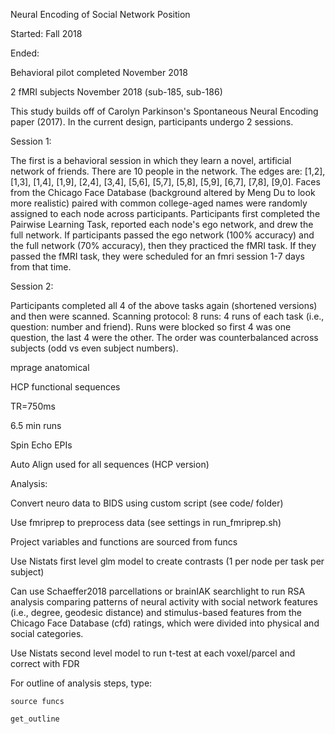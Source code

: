 Neural Encoding of Social Network Position

Started: Fall 2018

Ended:

Behavioral pilot completed November 2018

2 fMRI subjects November 2018 (sub-185, sub-186)

This study builds off of Carolyn Parkinson's Spontaneous Neural Encoding paper (2017).
In the current design, participants undergo 2 sessions.


Session 1:

The first is a behavioral session in which they learn a novel, artificial network of friends.
There are 10 people in the network.
The edges are: [1,2], [1,3], [1,4], [1,9], [2,4], [3,4], [5,6], [5,7], [5,8], [5,9], [6,7], [7,8], [9,0].
Faces from the Chicago Face Database (background altered by Meng Du to look more realistic)
paired with common college-aged names were randomly assigned to each node across participants.
Participants first completed the Pairwise Learning Task, reported each node's ego network,
and drew the full network. If participants passed the ego network (100% accuracy) and the
full network (70% accuracy), then they practiced the fMRI task. If they passed the fMRI task,
they were scheduled for an fmri session 1-7 days from that time.


Session 2:

Participants completed all 4 of the above tasks again (shortened versions) and then were scanned.
Scanning protocol:
8 runs: 4 runs of each task (i.e., question: number and friend). Runs were blocked so first 4 was one question,
the last 4 were the other. The order was counterbalanced across subjects (odd vs even subject numbers).

mprage anatomical

HCP functional sequences

TR=750ms

6.5 min runs

Spin Echo EPIs

Auto Align used for all sequences (HCP version)


Analysis:

Convert neuro data to BIDS using custom script (see code/ folder)

Use fmriprep to preprocess data (see settings in run_fmriprep.sh)

Project variables and functions are sourced from funcs

Use Nistats first level glm model to create contrasts (1 per node per task per subject)

Can use Schaeffer2018 parcellations or brainIAK searchlight to run RSA analysis comparing
patterns of neural activity with social network features (i.e., degree, geodesic distance)
and stimulus-based features from the Chicago Face Database (cfd) ratings, which were
divided into physical and social categories.

Use Nistats second level model to run t-test at each voxel/parcel and correct with FDR

For outline of analysis steps, type:  

    source funcs

    get_outline

